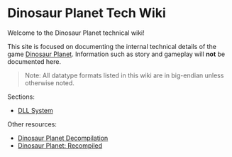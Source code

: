 # Dinosaur Planet Tech Wiki

Welcome to the Dinosaur Planet technical wiki!

This site is focused on documenting the internal technical details of the game [Dinosaur Planet](https://www.rarewiki.com/wiki/Dinosaur_Planet). Information such as story and gameplay will **not** be documented here.

> Note: All datatype formats listed in this wiki are in big-endian unless otherwise noted.

Sections:

- [DLL System](dlls/)

Other resources:

- [Dinosaur Planet Decompilation](https://github.com/zestydevy/dinosaur-planet)
- [Dinosaur Planet: Recompiled](https://github.com/Francessco121/dino-recomp)
